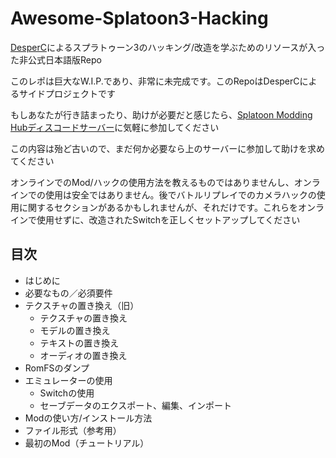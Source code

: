 # Awesome-Splatoon3-Hacking
[DesperC](https://github.com/DesperC)によるスプラトゥーン3のハッキング/改造を学ぶためのリソースが入った非公式日本語版Repo

このレポは巨大なW.I.P.であり、非常に未完成です。このRepoはDesperCによるサイドプロジェクトです

もしあなたが行き詰まったり、助けが必要だと感じたら、[Splatoon Modding Hubディスコードサーバー](https://discord.com/invite/P6RNNvk)に気軽に参加してください

この内容は殆ど古いので、まだ何か必要なら上のサーバーに参加して助けを求めてください

オンラインでのMod/ハックの使用方法を教えるものではありませんし、オンラインでの使用は安全ではありません。後でバトルリプレイでのカメラハックの使用に関するセクションがあるかもしれませんが、それだけです。これらをオンラインで使用せずに、改造されたSwitchを正しくセットアップしてください

## 目次
- はじめに
- 必要なもの／必須要件
- テクスチャの置き換え（旧）
  - テクスチャの置き換え
  - モデルの置き換え
  - テキストの置き換え
  - オーディオの置き換え
- RomFSのダンプ
- エミュレーターの使用
  - Switchの使用
  - セーブデータのエクスポート、編集、インポート
- Modの使い方/インストール方法
- ファイル形式（参考用）
- 最初のMod（チュートリアル）
